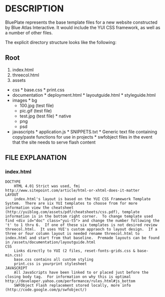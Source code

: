 # DESCRIPTION

BluePlate represents the base template files for a new website constructed by Blue Atlas Interactive. It would include the YUI CSS framework, as well as a number of other files.  

The explicit directory structure looks like the following:

## Root

1.  index.html
2.  threecol.html
3.  assets
  +  css
    *  base.css
    *  print.css
  +  documentation
    *  deployment.html
    *  layoutguide.html
    *  styleguide.html
  +  images
    *  bg
      -  100.jpg (test file)
      -  pic.gif (test file)
      -  test.jpg (test file)
    *  native
      -  png
      -  psd
  +  javascripts
    *  application.js
    *  SNIPPETS.txt
    *  Generic text file containing copy/paste functions for use in projects
    *  swfobject files in the event that the site needs to serve flash content

## FILE EXPLANATION

### index.html

    DOCTYPE
        HTML 4.01 Strict was used, fmi http://www.sitepoint.com/article/html-or-xhtml-does-it-matter
    LAYOUT
        index.html's layout is based on the YUI CSS Framework Template System.  There are six YUI templates to choose from for more information view the cheatsheet (http://yuiblog.com/assets/pdf/cheatsheets/css.pdf), template information is in the bottom right corner.  To change template used find <div id="doc" class="yui-t5"> and change the number following the 't' to 1 thru 6.  If one of these six templates is not desired review threecol.html.  It uses YUI's custom appraoch to layout design.  If a three or four column layout is needed rename threecol.html to index.html and start from that baseline.  Premade layouts can be found in /assets/documentation/layoutguide.html
    CSS
        Links directly to YUI (2 files, reset-fonts-grids.css & base-min.css)
        base.css contains all custom styling
        print.css is yourprint stylesheet
    JAVASCRIPT
        All JavaScripts have been linked to or placed just before the closing body tag.  For information on why this is optimal http://developer.yahoo.com/performance/rules.html#js_bottom
        SWFObject Flash replacement stored locally, more info (http://code.google.com/p/swfobject/)   


